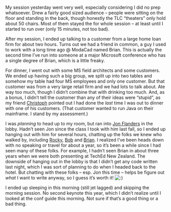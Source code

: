 My session yesterday went very well, especially considering I did no
prep whatsoever. Drew a fairly good sized audience – people were sitting
on the floor and standing in the back, though honestly the TLC
“theaters” only hold about 50 chairs. Most of them stayed the for whole
session – at least until I started to run over (only 15 minutes, not too
bad).

After my session, I ended up talking to a customer from a large home
loan firm for about two hours. Turns out we had a friend in common, a
guy I used to work with a long time ago @ ModaCad named Brian. This is
actually the second time I’ve run into someone at a major Microsoft
conference who has a single degree of Brian, which is a little freaky.

For dinner, I went out with some MS field architects and some customers.
We ended up having such a big group, we split up into two tables and
somehow my table had four MS employees and only one customer. But that
customer was from a very large retail firm and we had lots to talk
about. Ate way too much, though I didn’t combine that with drinking too
much. And, as a bonus, I didn’t tell the customer than any of their
ideas were “stupid”, as my friend
[Christoph](http://weblogs.asp.net/cschittko/) pointed out I had done
the *last* time I was out to dinner with one of his customers. (That
customer wanted to run Java on their mainframe. I stand by my
assessment.)

I was *planning* to head up to my room, but ran into [Jon
Flanders](http://www.masteringbiztalk.com/blogs/jon/) in the lobby.
Hadn’t seen Jon since the class I took with him last fall, so I ended up
hanging out with him for several hours, chatting up the folks we knew
who walked by, including [Rocky](http://www.lhotka.net/),
[Bob](http://www.sqlskills.com/blogs/bobb/) and
[Brian](http://www.mcwtech.com/CS/blogs/brianr/). I realized I’ve been
heads down with no speaking or travel for about a year, so it’s been a
while since I had seen many of these folks. For example, I hadn’t seen
Brian in about three years when we were both presenting at TechEd New
Zealand. The downside of hanging out in the lobby is that I didn’t get
any code written last night, which I was sort of planning to do when I
headed back to the hotel. But chatting with these folks – esp. Jon this
time – helps be figure out *what* I want to write anyway, so I guess
it’s worth it!
![:)](http://devhawk.net/wp-includes/images/smilies/icon_smile.gif)

I ended up sleeping in this morning (still jet lagged) and skipping the
morning session. No second keynote this year, which I didn’t realize
until I looked at the conf guide this morning. Not sure if that’s a good
thing or a bad thing.
